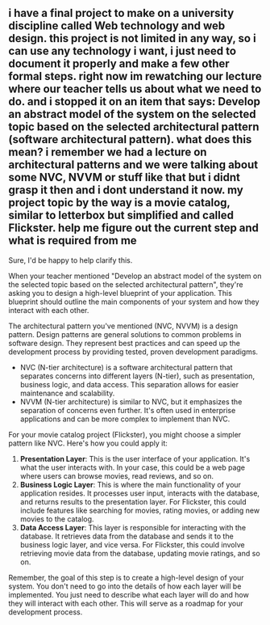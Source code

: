 ## i have a final project to make on a university discipline called Web technology and web design. this project is not limited in any way, so i can use any technology i want, i just need to document it properly and make a few other formal steps. right now im rewatching our lecture where our teacher tells us about what we need to do. and i stopped it on an item that says: Develop an abstract model of the system on the selected topic based on the selected architectural pattern (software architectural pattern). what does this mean? i remember we had a lecture on architectural patterns and we were talking about some NVC, NVVM or stuff like that but i didnt grasp it then and i dont understand it now. my project topic by the way is a movie catalog, similar to letterbox but simplified and called Flickster. help me figure out the current step and what is required from me

Sure, I'd be happy to help clarify this.

When your teacher mentioned "Develop an abstract model of the system on the selected topic based on the selected architectural pattern", they're asking you to design a high-level blueprint of your application. This blueprint should outline the main components of your system and how they interact with each other.

The architectural pattern you've mentioned (NVC, NVVM) is a design pattern. Design patterns are general solutions to common problems in software design. They represent best practices and can speed up the development process by providing tested, proven development paradigms.

- NVC (N-tier architecture) is a software architectural pattern that separates concerns into different layers (N-tier), such as presentation, business logic, and data access. This separation allows for easier maintenance and scalability.
- NVVM (N-tier architecture) is similar to NVC, but it emphasizes the separation of concerns even further. It's often used in enterprise applications and can be more complex to implement than NVC.

For your movie catalog project (Flickster), you might choose a simpler pattern like NVC. Here's how you could apply it:

1. **Presentation Layer**: This is the user interface of your application. It's what the user interacts with. In your case, this could be a web page where users can browse movies, read reviews, and so on.
2. **Business Logic Layer**: This is where the main functionality of your application resides. It processes user input, interacts with the database, and returns results to the presentation layer. For Flickster, this could include features like searching for movies, rating movies, or adding new movies to the catalog.
3. **Data Access Layer**: This layer is responsible for interacting with the database. It retrieves data from the database and sends it to the business logic layer, and vice versa. For Flickster, this could involve retrieving movie data from the database, updating movie ratings, and so on.

Remember, the goal of this step is to create a high-level design of your system. You don't need to go into the details of how each layer will be implemented. You just need to describe what each layer will do and how they will interact with each other. This will serve as a roadmap for your development process.
